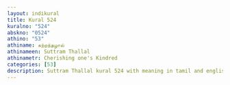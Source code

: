 ```yaml
---
layout: indikural
title: Kural 524
kuralno: "524"
abskno: "0524"
athino: "53"
athiname: சுற்றந்தழால்
athinameen: Suttram Thallal
athinametr: Cherishing one's Kindred
categories: [53]
description: Suttram Thallal kural 524 with meaning in tamil and english 
---
```



